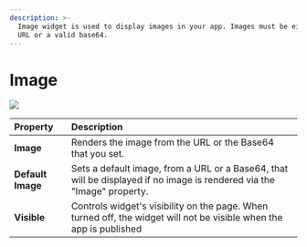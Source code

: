 ```yaml
---
description: >-
  Image widget is used to display images in your app. Images must be either a
  URL or a valid base64.
---
```


# Image

![](../.gitbook/assets/image.gif)

| Property | Description |
| :--- | :--- |
| **Image** | Renders the image from the URL or the Base64 that you set. |
| **Default Image** | Sets a default image, from a URL or a Base64, that will be displayed if no image is rendered via the "Image" property. |
| **Visible** | Controls widget's visibility on the page. When turned off, the widget will not be visible when the app is published  |

